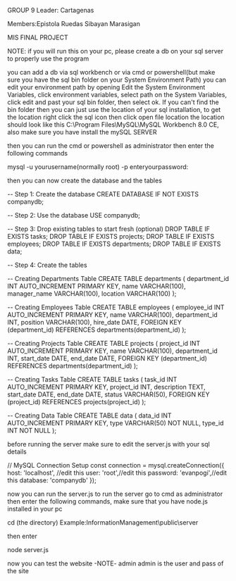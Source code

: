 GROUP 9
Leader: Cartagenas

Members:Epistola
        Ruedas
        Sibayan
        Marasigan

MIS FINAL PROJECT

NOTE: if you will run this on your pc, please create a db on your sql server to properly use the program

you can add a db via sql workbench or via cmd or powershell(but make sure you have the sql bin folder on your System Environment Path)
you can edit your environment path by opening Edit the System Environment Variables, click environment variables, select path on the 
System Variables, click edit and past your sql bin folder, then select ok. If you can't find the bin folder then you can just use the 
location of your sql installation, to get the location right click the sql icon then click open file location the location should look
like this C:\Program Files\MySQL\MySQL Workbench 8.0 CE, also make sure you have install the mySQL SERVER

then you can run the cmd or powershell as administrator then enter the following commands

  mysql -u yourusername(normally root) -p
  enteryourpassword:

  then you can now create the database and the tables

  -- Step 1: Create the database
CREATE DATABASE IF NOT EXISTS companydb;

-- Step 2: Use the database
USE companydb;

-- Step 3: Drop existing tables to start fresh (optional)
DROP TABLE IF EXISTS tasks;
DROP TABLE IF EXISTS projects;
DROP TABLE IF EXISTS employees;
DROP TABLE IF EXISTS departments;
DROP TABLE IF EXISTS data;

-- Step 4: Create the tables

-- Creating Departments Table
CREATE TABLE departments (
    department_id INT AUTO_INCREMENT PRIMARY KEY,
    name VARCHAR(100),
    manager_name VARCHAR(100),
    location VARCHAR(100)
);

-- Creating Employees Table
CREATE TABLE employees (
    employee_id INT AUTO_INCREMENT PRIMARY KEY,
    name VARCHAR(100),
    department_id INT,
    position VARCHAR(100),
    hire_date DATE,
    FOREIGN KEY (department_id) REFERENCES departments(department_id)
);

-- Creating Projects Table
CREATE TABLE projects (
    project_id INT AUTO_INCREMENT PRIMARY KEY,
    name VARCHAR(100),
    department_id INT,
    start_date DATE,
    end_date DATE,
    FOREIGN KEY (department_id) REFERENCES departments(department_id)
);

-- Creating Tasks Table
CREATE TABLE tasks (
    task_id INT AUTO_INCREMENT PRIMARY KEY,
    project_id INT,
    description TEXT,
    start_date DATE,
    end_date DATE,
    status VARCHAR(50),
    FOREIGN KEY (project_id) REFERENCES projects(project_id)
);

-- Creating Data Table
CREATE TABLE data (
    data_id INT AUTO_INCREMENT PRIMARY KEY,
    type VARCHAR(50) NOT NULL,
    type_id INT NOT NULL
);

before running the server make sure to edit the server.js with your sql details

// MySQL Connection Setup
const connection = mysql.createConnection({
    host: 'localhost', //edit this
    user: 'root',//edit this
    password: 'evanpogi',//edit this 
    database: 'companydb'
  });

now you can run the server.js 
to run the server go to cmd as administrator then enter the following commands, make sure that you have node.js installed in your pc

cd (the directory) Example:InformationManagement\public\server

then enter

node server.js

now you can test the website -NOTE- admin admin is the user and pass of the site

